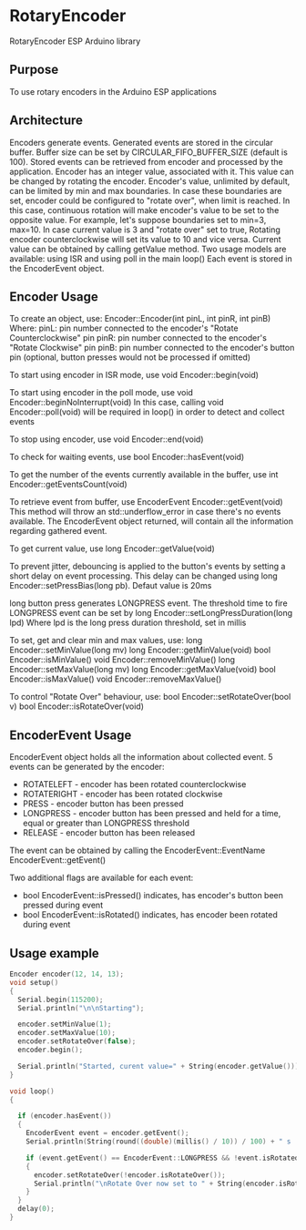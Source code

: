 # RotaryEncoder
RotaryEncoder ESP Arduino library

## Purpose
To use rotary encoders in the Arduino ESP applications

## Architecture
Encoders generate events. Generated events are stored in the circular buffer. Buffer size can be set by CIRCULAR_FIFO_BUFFER_SIZE (default is 100). Stored events can be retrieved from encoder and processed by the application.
Encoder has an integer value, associated with it. This value can be changed by rotating the encoder. Encoder's value, unlimited by default, can be limited by min and max boundaries. In case these boundaries are set, encoder could be configured to "rotate over", when limit is reached. In this case, continuous rotation will make encoder's value to be set to the opposite value. For example, let's suppose boundaries set to min=3, max=10. In case current value is 3 and "rotate over" set to true, Rotating encoder counterclockwise will set its value to 10 and vice versa.
Current value can be obtained by calling getValue method.
Two usage models are available: using ISR and using poll in the main loop()
Each event is stored in the EncoderEvent object. 

## Encoder Usage

To create an object, use: Encoder::Encoder(int pinL, int pinR, int pinB)
Where:
pinL: pin number connected to the encoder's "Rotate Counterclockwise" pin
pinR: pin number connected to the encoder's "Rotate Clockwise" pin
pinB: pin number connected to the encoder's button pin (optional, button presses would not be processed if omitted)

To start using encoder in ISR mode, use void Encoder::begin(void)

To start using encoder in the poll mode, use void Encoder::beginNoInterrupt(void)
In this case, calling void Encoder::poll(void) will be required in loop() in order to detect and collect events

To stop using encoder, use void Encoder::end(void)

To check for waiting events, use bool Encoder::hasEvent(void)

To get the number of the events currently available in the buffer, use int Encoder::getEventsCount(void)

To retrieve event from buffer, use EncoderEvent Encoder::getEvent(void)
This method will throw an std::underflow_error in case there's no events available. The EncoderEvent object returned, will contain all the information regarding gathered event.

To get current value, use long Encoder::getValue(void)

To prevent jitter, debouncing is applied to the button's events by setting a short delay on event processing. This delay can be changed using long Encoder::setPressBias(long pb). Defaut value is 20ms

long button press generates LONGPRESS event. The threshold time to fire LONGPRESS event can be set by long Encoder::setLongPressDuration(long lpd)
Where lpd is the long press duration threshold, set in millis

To set, get and clear min and max values, use:
long Encoder::setMinValue(long mv)
long Encoder::getMinValue(void)
bool Encoder::isMinValue()
void Encoder::removeMinValue()
long Encoder::setMaxValue(long mv)
long Encoder::getMaxValue(void)
bool Encoder::isMaxValue()
void Encoder::removeMaxValue()

To control "Rotate Over" behaviour, use:
bool Encoder::setRotateOver(bool v)
bool Encoder::isRotateOver(void)

## EncoderEvent Usage

EncoderEvent object holds all the information about collected event. 5 events can be generated by the encoder:
* ROTATELEFT - encoder has been rotated counterclockwise
* ROTATERIGHT - encoder has been rotated clockwise
* PRESS - encoder button has been pressed
* LONGPRESS - encoder button has been pressed and held for a time, equal or greater than LONGPRESS threshold
* RELEASE - encoder button has been released

The event can be obtained by calling the EncoderEvent::EventName EncoderEvent::getEvent()

Two additional flags are available for each event:
* bool EncoderEvent::isPressed() indicates, has encoder's button been pressed during event
* bool EncoderEvent::isRotated() indicates, has encoder been rotated during event

## Usage example

```c++
Encoder encoder(12, 14, 13);
void setup()
{
  Serial.begin(115200);
  Serial.println("\n\nStarting");

  encoder.setMinValue(1);
  encoder.setMaxValue(10);
  encoder.setRotateOver(false);
  encoder.begin();

  Serial.println("Started, curent value=" + String(encoder.getValue()));
}

void loop()
{

  if (encoder.hasEvent())
  {
    EncoderEvent event = encoder.getEvent();
    Serial.println(String(round((double)(millis() / 10)) / 100) + " s : Got event: " + event);

    if (event.getEvent() == EncoderEvent::LONGPRESS && !event.isRotated())
    {
      encoder.setRotateOver(!encoder.isRotateOver());
      Serial.println("\nRotate Over now set to " + String(encoder.isRotateOver()) + "\n");
    }
  }
  delay(0);
}
```

